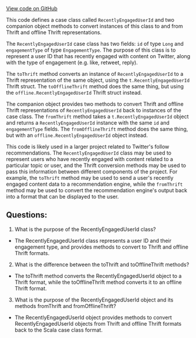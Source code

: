 [View code on GitHub](https://github.com/misbahsy/the-algorithm/follow-recommendations-service/common/src/main/scala/com/twitter/follow_recommendations/common/models/RecentlyEngagedUserId.scala)

This code defines a case class called `RecentlyEngagedUserId` and two companion object methods to convert instances of this class to and from Thrift and offline Thrift representations. 

The `RecentlyEngagedUserId` case class has two fields: `id` of type `Long` and `engagementType` of type `EngagementType`. The purpose of this class is to represent a user ID that has recently engaged with content on Twitter, along with the type of engagement (e.g. like, retweet, reply). 

The `toThrift` method converts an instance of `RecentlyEngagedUserId` to a Thrift representation of the same object, using the `t.RecentlyEngagedUserId` Thrift struct. The `toOfflineThrift` method does the same thing, but using the `offline.RecentlyEngagedUserId` Thrift struct instead. 

The companion object provides two methods to convert Thrift and offline Thrift representations of `RecentlyEngagedUserId` back to instances of the case class. The `fromThrift` method takes a `t.RecentlyEngagedUserId` object and returns a `RecentlyEngagedUserId` instance with the same `id` and `engagementType` fields. The `fromOfflineThrift` method does the same thing, but with an `offline.RecentlyEngagedUserId` object instead. 

This code is likely used in a larger project related to Twitter's follow recommendations. The `RecentlyEngagedUserId` class may be used to represent users who have recently engaged with content related to a particular topic or user, and the Thrift conversion methods may be used to pass this information between different components of the project. For example, the `toThrift` method may be used to send a user's recently engaged content data to a recommendation engine, while the `fromThrift` method may be used to convert the recommendation engine's output back into a format that can be displayed to the user.
## Questions: 
 1. What is the purpose of the RecentlyEngagedUserId class?
- The RecentlyEngagedUserId class represents a user ID and their engagement type, and provides methods to convert to Thrift and offline Thrift formats.

2. What is the difference between the toThrift and toOfflineThrift methods?
- The toThrift method converts the RecentlyEngagedUserId object to a Thrift format, while the toOfflineThrift method converts it to an offline Thrift format.

3. What is the purpose of the RecentlyEngagedUserId object and its methods fromThrift and fromOfflineThrift?
- The RecentlyEngagedUserId object provides methods to convert RecentlyEngagedUserId objects from Thrift and offline Thrift formats back to the Scala case class format.